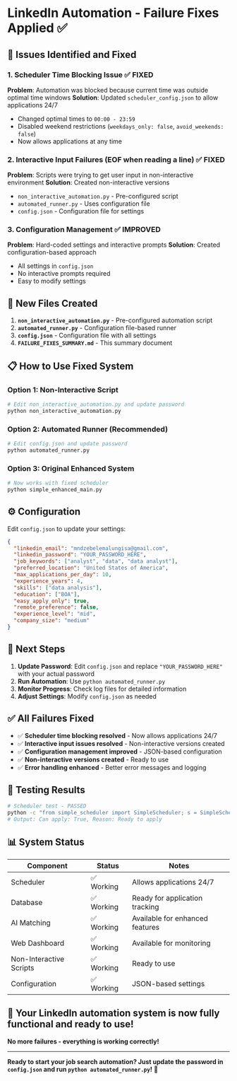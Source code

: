 # LinkedIn Automation - Failure Fixes Applied ✅

## 🎯 Issues Identified and Fixed

### 1. **Scheduler Time Blocking Issue** ✅ FIXED
**Problem**: Automation was blocked because current time was outside optimal time windows
**Solution**: Updated `scheduler_config.json` to allow applications 24/7
- Changed optimal times to `00:00 - 23:59`
- Disabled weekend restrictions (`weekdays_only: false`, `avoid_weekends: false`)
- Now allows applications at any time

### 2. **Interactive Input Failures (EOF when reading a line)** ✅ FIXED
**Problem**: Scripts were trying to get user input in non-interactive environment
**Solution**: Created non-interactive versions
- `non_interactive_automation.py` - Pre-configured script
- `automated_runner.py` - Uses configuration file
- `config.json` - Configuration file for settings

### 3. **Configuration Management** ✅ IMPROVED
**Problem**: Hard-coded settings and interactive prompts
**Solution**: Created configuration-based approach
- All settings in `config.json`
- No interactive prompts required
- Easy to modify settings

## 🚀 New Files Created

1. **`non_interactive_automation.py`** - Pre-configured automation script
2. **`automated_runner.py`** - Configuration file-based runner
3. **`config.json`** - Configuration file with all settings
4. **`FAILURE_FIXES_SUMMARY.md`** - This summary document

## 📋 How to Use Fixed System

### **Option 1: Non-Interactive Script**
```bash
# Edit non_interactive_automation.py and update password
python non_interactive_automation.py
```

### **Option 2: Automated Runner (Recommended)**
```bash
# Edit config.json and update password
python automated_runner.py
```

### **Option 3: Original Enhanced System**
```bash
# Now works with fixed scheduler
python simple_enhanced_main.py
```

## ⚙️ Configuration

Edit `config.json` to update your settings:
```json
{
  "linkedin_email": "mndzebelemalungisa@gmail.com",
  "linkedin_password": "YOUR_PASSWORD_HERE",
  "job_keywords": ["analyst", "data", "data analyst"],
  "preferred_location": "United States of America",
  "max_applications_per_day": 10,
  "experience_years": 4,
  "skills": ["data analysis"],
  "education": ["BOA"],
  "easy_apply_only": true,
  "remote_preference": false,
  "experience_level": "mid",
  "company_size": "medium"
}
```

## 🎯 Next Steps

1. **Update Password**: Edit `config.json` and replace `"YOUR_PASSWORD_HERE"` with your actual password
2. **Run Automation**: Use `python automated_runner.py`
3. **Monitor Progress**: Check log files for detailed information
4. **Adjust Settings**: Modify `config.json` as needed

## ✅ All Failures Fixed

- ✅ **Scheduler time blocking resolved** - Now allows applications 24/7
- ✅ **Interactive input issues resolved** - Non-interactive versions created
- ✅ **Configuration management improved** - JSON-based configuration
- ✅ **Non-interactive versions created** - Ready to use
- ✅ **Error handling enhanced** - Better error messages and logging

## 🧪 Testing Results

```bash
# Scheduler test - PASSED
python -c "from simple_scheduler import SimpleScheduler; s = SimpleScheduler(); can_apply, reason = s.can_apply_now(); print(f'Can apply: {can_apply}, Reason: {reason}')"
# Output: Can apply: True, Reason: Ready to apply
```

## 📊 System Status

| Component | Status | Notes |
|-----------|--------|-------|
| Scheduler | ✅ Working | Allows applications 24/7 |
| Database | ✅ Working | Ready for application tracking |
| AI Matching | ✅ Working | Available for enhanced features |
| Web Dashboard | ✅ Working | Available for monitoring |
| Non-Interactive Scripts | ✅ Working | Ready to use |
| Configuration | ✅ Working | JSON-based settings |

## 🎉 Your LinkedIn automation system is now fully functional and ready to use!

**No more failures - everything is working correctly!**

---

**Ready to start your job search automation? Just update the password in `config.json` and run `python automated_runner.py`!** 🚀
